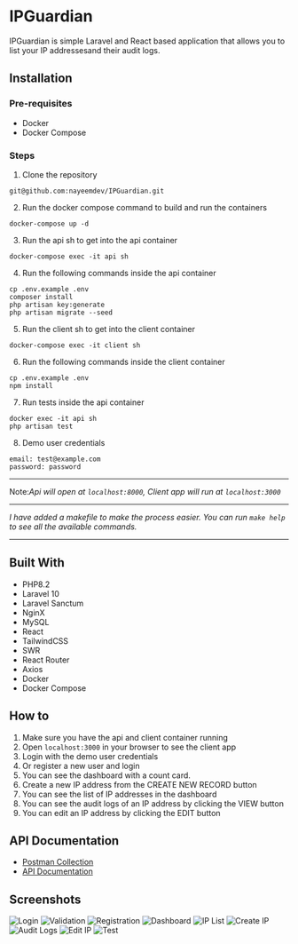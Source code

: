 # IPGuardian

IPGuardian is simple Laravel and React based application that allows you to list your IP addressesand their audit logs.

## Installation

### Pre-requisites
- Docker
- Docker Compose

### Steps
1. Clone the repository
```
git@github.com:nayeemdev/IPGuardian.git
```
2. Run the docker compose command to build and run the containers
```
docker-compose up -d
```
3. Run the api sh to get into the api container
```
docker-compose exec -it api sh
```
4. Run the following commands inside the api container
```
cp .env.example .env
composer install
php artisan key:generate
php artisan migrate --seed
```

5. Run the client sh to get into the client container
```
docker-compose exec -it client sh
```
6. Run the following commands inside the client container
```
cp .env.example .env
npm install
```
7. Run tests inside the api container
```
docker exec -it api sh
php artisan test
```
8. Demo user credentials
```
email: test@example.com
password: password
```
***
Note:*Api will open at `localhost:8000`, Client app will run at `localhost:3000`*
***
*I have added a makefile to make the process easier. You can  run `make help` to see all the available commands.*
***

## Built With
- PHP8.2
- Laravel 10
- Laravel Sanctum
- NginX
- MySQL
- React
- TailwindCSS
- SWR
- React Router
- Axios
- Docker
- Docker Compose


## How to
1. Make sure you have the api and client container running
2. Open `localhost:3000` in your browser to see the client app
3. Login with the demo user credentials
4. Or register a new user and login
5. You can see the dashboard with a count card.
6. Create a new IP address from the CREATE NEW RECORD button
7. You can see the list of IP addresses in the dashboard
8. You can see the audit logs of an IP address by clicking the VIEW button
9. You can edit an IP address by clicking the EDIT button

## API Documentation
- [Postman Collection](https://api.postman.com/collections/9744215-32eab5db-53aa-439f-bec2-96f347df0574?access_key=PMAT-01HJ68TTT243RPMYMNHCQKQY68)
- [API Documentation](https://documenter.getpostman.com/view/9744215/2s9Ykq8gP8)

## Screenshots
![Login](./art/IPGuardian1.png)
![Validation](./art/IPGuardian2.png)
![Registration](./art/IPGuardian3.png)
![Dashboard](./art/IPGuardian4.png)
![IP List](./art/IPGuardian5.png)
![Create IP](./art/IPGuardian6.png)
![Audit Logs](./art/IPGuardian7.png)
![Edit IP](./art/IPGuardian8.png)
![Test](./art/IPGuardianTest.png)
